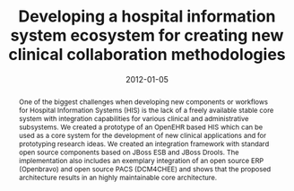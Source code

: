 ---
abstract: One of the biggest challenges when developing new components or workflows
  for Hospital Information Systems (HIS) is the lack of a freely available stable
  core system with integration capabilities for various clinical and administrative
  subsystems. We created a prototype of an OpenEHR based HIS which can be used as
  a core system for the development of new clinical applications and for prototyping
  research ideas. We created an integration framework with standard open source components
  based on JBoss ESB and JBoss Drools. The implementation also includes an exemplary
  integration of an open source ERP (Openbravo) and open source PACS (DCM4CHEE) and
  shows that the proposed architecture results in an highly maintainable core architecture.
authors:
- Wolfgang Schramm
- Harald Köstinger
- Klaus Bayrhammer
- Michael Fiedler
- Thomas Grechenig
date: '2012-01-05'
featured: false
links:
- name: Publik
  url: https://publik.tuwien.ac.at/showentry.php?ID=215340&lang=1
publication_types:
- '0'
publishDate: '2012-01-05'
title: Developing a hospital information system ecosystem for creating new clinical
  collaboration methodologies
url_pdf: ''
---